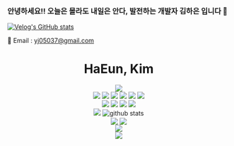 ### 안녕하세요!! 오늘은 몰라도 내일은 안다, 발전하는 개발자 김하은 입니다 👋

 [![Velog's GitHub stats](https://velog-readme-stats.vercel.app/api/badge?name=yj05037)](https://velog.io/@yj05037) 

📨 Email : yj05037@gmail.com

<!--
**JJHaEun/JJHaEun** is a ✨ _special_ ✨ repository because its `README.md` (this file) appears on your GitHub profile.

Here are some ideas to get you started:


- 🔭 I’m currently working on ...
- 🌱 I’m currently learning 
## FRONTEND DEVELOPER
- 👯 I’m looking to collaborate on ...
- 🤔 I’m looking for help with ...
- 💬 Ask me about ...
- 📫 How to reach me: ...
- 😄 Pronouns: ...
- ⚡ Fun fact: ...
-->

<div align="center">
<h1>HaEun, Kim</h1>
<img src="https://capsule-render.vercel.app/api?type=waving&color=0:833ab4,50:fd1d1d,100:fcb045&height=300&section=header&text=발전해가는&nbsp;개발자&nbsp;,&nbsp;김하은&nbsp;입니다.&fontSize=50&fontColor=ffffff&&animation=fadeIn" />


<div>
<img src="https://img.shields.io/badge/react-61DAFB?style=flat-square&logo=react&logoColor=white"/>
<img src="https://img.shields.io/badge/next.js-000000?style=flat-square&logo=nextdotjs&logoColor=white">
<img src="https://img.shields.io/badge/GraphQL-E10098?style=flat-square&logo=GraphQL&logoColor=white">
<img src="https://img.shields.io/badge/TypeScript-3178C6?style=flat-square&logo=TypeScript&logoColor=white">
<img src="https://img.shields.io/badge/HTML5-E34F26?style=flat-square&logo=HTML5&logoColor=white">
<img src="https://img.shields.io/badge/JavaScript-F7DF1E?style=flat-square&logo=JavaScript&logoColor=white">

</div>
<div>
<img src="https://img.shields.io/badge/Amazon AWS-232F3E?style=flat-square&logo=Amazon AWS&logoColor=white">
<img src="https://img.shields.io/badge/Docker-2496ED?style=flat-square&logo=Docker&logoColor=white">
<img src="https://img.shields.io/badge/GitHub-181717?style=flat-square&logo=GitHub&logoColor=white">
<img src="https://img.shields.io/badge/Notion-000000?style=flat-square&logo=Notion&logoColor=white">

</div>
<div>
  <section>
<img src="https://github-readme-stats.vercel.app/api?username=JJHaEun&theme=swift&show_icons=true">
  <img src="https://github-readme-stats.vercel.app/api/top-langs/?username=JJHaEun&show_icons=true&theme=react&hide_border=true&title_color=004386&icon_color=004386&layout=compact" alt="github stats">
  </section>
    <section>
   <img align="center" src="https://github-readme-stats.vercel.app/api/pin/?username=JJHaEun&theme=buefy&repo=JJHaEun" />
   <img align="center" src="https://github-readme-stats.vercel.app/api/pin/?username=JJHaEun&theme=buefy&repo=next-todoList" />
     
  </section>
 <section>
 <img align="center" src="https://github-readme-stats.vercel.app/api/pin/?username=JJHaEun&theme=buefy&repo=My-Leisurely-Day" />
  
 </section>

  </div>
  <img src="https://capsule-render.vercel.app/api?type=waving&color=0:833ab4,50:fd1d1d,100:fcb045&height=200&section=footer"/>

</div>


